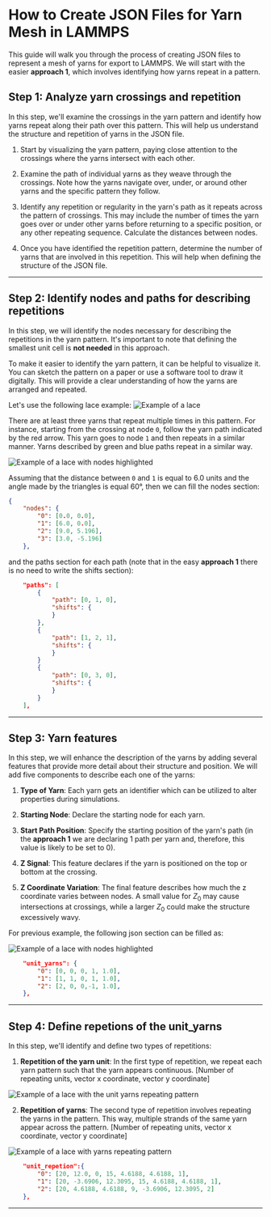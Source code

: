 # How to Create JSON Files for Yarn Mesh in LAMMPS

This guide will walk you through the process of creating JSON files to represent a mesh of yarns for export to LAMMPS. We will start with the easier **approach 1**, which involves identifying how yarns repeat in a pattern.

## Step 1: Analyze yarn crossings and repetition

In this step, we'll examine the crossings in the yarn pattern and identify how yarns repeat along their path over this pattern. This will help us understand the structure and repetition of yarns in the JSON file.

1. Start by visualizing the yarn pattern, paying close attention to the crossings where the yarns intersect with each other.

2. Examine the path of individual yarns as they weave through the crossings. Note how the yarns navigate over, under, or around other yarns and the specific pattern they follow.

3. Identify any repetition or regularity in the yarn's path as it repeats across the pattern of crossings. This may include the number of times the yarn goes over or under other yarns before returning to a specific position, or any other repeating sequence. Calculate the distances between nodes.

4. Once you have identified the repetition pattern, determine the number of yarns that are involved in this repetition. This will help when defining the structure of the JSON file.

---

## Step 2: Identify nodes and paths for describing repetitions

In this step, we will identify the nodes necessary for describing the repetitions in the yarn pattern. It's important to note that defining the smallest unit cell is **not needed** in this approach.

To make it easier to identify the yarn pattern, it can be helpful to visualize it. You can sketch the pattern on a paper or use a software tool to draw it digitally. This will provide a clear understanding of how the yarns are arranged and repeated.

Let's use the following lace example:
![Example of a lace](img/example.jpg)

There are at least three yarns that repeat multiple times in this pattern. For instance, starting from the crossing at node `0`, follow the yarn path indicated by the red arrow. This yarn goes to node `1` and then repeats in a similar manner. Yarns described by green and blue paths repeat in a similar way.

![Example of a lace with nodes highlighted](img/example_nodes.jpg)

Assuming that the distance between `0` and `1` is equal to 6.0 units and the angle made by the triangles is equal 60°, then we can fill the nodes section:

```json
{
    "nodes": {
        "0": [0.0, 0.0],
        "1": [6.0, 0.0],
        "2": [9.0, 5.196],
        "3": [3.0, -5.196]
    },
```
and the paths section for each path (note that in the easy **approach 1** there is no need to write the shifts section):

```json
    "paths": [
        {
            "path": [0, 1, 0],
            "shifts": {
            }
        },
        {
            "path": [1, 2, 1],
            "shifts": {
            }
        }
        {
            "path": [0, 3, 0],
            "shifts": {
            }
        }
    ],
```

---

## Step 3: Yarn features

In this step, we will enhance the description of the yarns by adding several features that provide more detail about their structure and position. We will add five components to describe each one of the yarns:

1. **Type of Yarn**: Each yarn gets an identifier which can be utilized to alter properties during simulations. 
   
2. **Starting Node**: Declare the starting node for each yarn. 

3. **Start Path Position**: Specify the starting position of the yarn's path (in the **approach 1** we are declaring 1 path per yarn and, therefore, this value is likely to be set to 0).
   
4. **Z Signal**: This feature declares if the yarn is positioned on the top or bottom at the crossing.
   
5. **Z Coordinate Variation**: The final feature describes how much the z coordinate varies between nodes. A small value for $Z_0$ may cause intersections at crossings, while a larger $Z_0$ could make the structure excessively wavy.

For previous example, the following json section can be filled as:

![Example of a lace with nodes highlighted](img/example_nodes.jpg)

```json
	"unit_yarns": {
		"0": [0, 0, 0, 1, 1.0],
		"1": [1, 1, 0, 1, 1.0],
		"2": [2, 0, 0,-1, 1.0],
	},
```

---

## Step 4: Define repetions of the unit_yarns

In this step, we'll identify and define two types of repetitions:

1. **Repetition of the yarn unit**: In the first type of repetition, we repeat each yarn pattern such that the yarn appears continuous. [Number of repeating units, vector x coordinate, vector y coordinate]

![Example of a lace with the unit yarns repeating pattern](img/example_repeat_1.jpg)

2. **Repetition of yarns**: The second type of repetition involves repeating the yarns in the pattern. This way, multiple strands of the same yarn appear across the pattern. [Number of repeating units, vector x coordinate, vector y coordinate]

![Example of a lace with yarns repeating pattern](img/example_repeat_2.jpg)

```json
	"unit_repetion":{
		"0": [20, 12.0, 0, 15, 4.6188, 4.6188, 1],
		"1": [20, -3.6906, 12.3095, 15, 4.6188, 4.6188, 1],
		"2": [20, 4.6188, 4.6188, 9, -3.6906, 12.3095, 2]
	},
```

---
